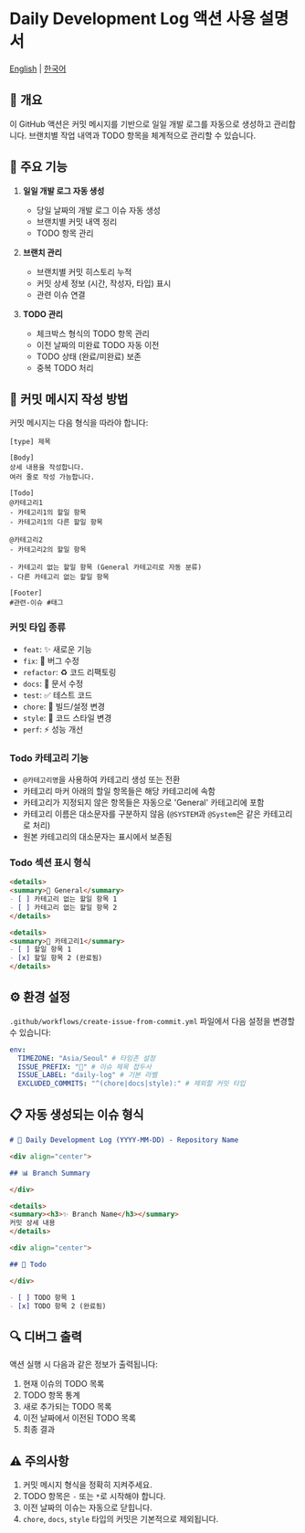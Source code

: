 # Daily Development Log 액션 사용 설명서

[English](README.en.md) | [한국어](README.md)

## 📌 개요

이 GitHub 액션은 커밋 메시지를 기반으로 일일 개발 로그를 자동으로 생성하고 관리합니다. 브랜치별 작업 내역과 TODO 항목을 체계적으로 관리할 수 있습니다.

## 🔧 주요 기능

1. **일일 개발 로그 자동 생성**

   - 당일 날짜의 개발 로그 이슈 자동 생성
   - 브랜치별 커밋 내역 정리
   - TODO 항목 관리

2. **브랜치 관리**

   - 브랜치별 커밋 히스토리 누적
   - 커밋 상세 정보 (시간, 작성자, 타입) 표시
   - 관련 이슈 연결

3. **TODO 관리**
   - 체크박스 형식의 TODO 항목 관리
   - 이전 날짜의 미완료 TODO 자동 이전
   - TODO 상태 (완료/미완료) 보존
   - 중복 TODO 처리

## 💫 커밋 메시지 작성 방법

커밋 메시지는 다음 형식을 따라야 합니다:

```
[type] 제목

[Body]
상세 내용을 작성합니다.
여러 줄로 작성 가능합니다.

[Todo]
@카테고리1
- 카테고리1의 할일 항목
- 카테고리1의 다른 할일 항목

@카테고리2
- 카테고리2의 할일 항목

- 카테고리 없는 할일 항목 (General 카테고리로 자동 분류)
- 다른 카테고리 없는 할일 항목

[Footer]
#관련-이슈 #태그
```

### 커밋 타입 종류

- `feat`: ✨ 새로운 기능
- `fix`: 🐛 버그 수정
- `refactor`: ♻️ 코드 리팩토링
- `docs`: 📝 문서 수정
- `test`: ✅ 테스트 코드
- `chore`: 🔧 빌드/설정 변경
- `style`: 💄 코드 스타일 변경
- `perf`: ⚡️ 성능 개선

### Todo 카테고리 기능

- `@카테고리명`을 사용하여 카테고리 생성 또는 전환
- 카테고리 마커 아래의 할일 항목들은 해당 카테고리에 속함
- 카테고리가 지정되지 않은 항목들은 자동으로 'General' 카테고리에 포함
- 카테고리 이름은 대소문자를 구분하지 않음 (`@SYSTEM`과 `@System`은 같은 카테고리로 처리)
- 원본 카테고리의 대소문자는 표시에서 보존됨

### Todo 섹션 표시 형식

```markdown
<details>
<summary>📑 General</summary>
- [ ] 카테고리 없는 할일 항목 1
- [ ] 카테고리 없는 할일 항목 2
</details>

<details>
<summary>📑 카테고리1</summary>
- [ ] 할일 항목 1
- [x] 할일 항목 2 (완료됨)
</details>
```

## ⚙️ 환경 설정

`.github/workflows/create-issue-from-commit.yml` 파일에서 다음 설정을 변경할 수 있습니다:

```yaml
env:
  TIMEZONE: "Asia/Seoul" # 타임존 설정
  ISSUE_PREFIX: "📅" # 이슈 제목 접두사
  ISSUE_LABEL: "daily-log" # 기본 라벨
  EXCLUDED_COMMITS: "^(chore|docs|style):" # 제외할 커밋 타입
```

## 📋 자동 생성되는 이슈 형식

```markdown
# 📅 Daily Development Log (YYYY-MM-DD) - Repository Name

<div align="center">

## 📊 Branch Summary

</div>

<details>
<summary><h3>✨ Branch Name</h3></summary>
커밋 상세 내용
</details>

<div align="center">

## 📝 Todo

</div>

- [ ] TODO 항목 1
- [x] TODO 항목 2 (완료됨)
```

## 🔍 디버그 출력

액션 실행 시 다음과 같은 정보가 출력됩니다:

1. 현재 이슈의 TODO 목록
2. TODO 항목 통계
3. 새로 추가되는 TODO 목록
4. 이전 날짜에서 이전된 TODO 목록
5. 최종 결과

## ⚠️ 주의사항

1. 커밋 메시지 형식을 정확히 지켜주세요.
2. TODO 항목은 `-` 또는 `*`로 시작해야 합니다.
3. 이전 날짜의 이슈는 자동으로 닫힙니다.
4. `chore`, `docs`, `style` 타입의 커밋은 기본적으로 제외됩니다.

